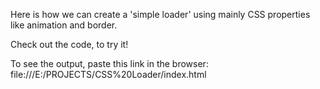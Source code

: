 Here is how we can create a 'simple loader' using mainly CSS properties like animation and border.

Check out the code, to try it!

To see the output, paste this link in the browser:
file:///E:/PROJECTS/CSS%20Loader/index.html


